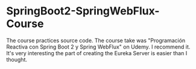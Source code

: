 # SpringBoot2-SpringWebFlux-Course
The course practices source code. The course take was "Programación Reactiva con Spring Boot 2 y Spring WebFlux" on Udemy. I recommend it. It's very interesting the part of creating the Eureka Server is easier than I thought.
